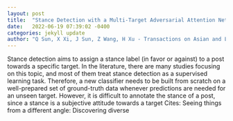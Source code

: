 ```yaml
---
layout: post
title:  "Stance Detection with a Multi-Target Adversarial Attention Network"
date:   2022-06-19 07:39:02 -0400
categories: jekyll update
author: "Q Sun, X Xi, J Sun, Z Wang, H Xu - Transactions on Asian and Low-Resource , 2022"
---
```

Stance detection aims to assign a stance label (in favor or against) to a post towards a specific target. In the literature, there are many studies focusing on this topic, and most of them treat stance detection as a supervised learning task. Therefore, a new classifier needs to be built from scratch on a well-prepared set of ground-truth data whenever predictions are needed for an unseen target. However, it is difficult to annotate the stance of a post, since a stance is a subjective attitude towards a target 
Cites: Seeing things from a different angle: Discovering diverse